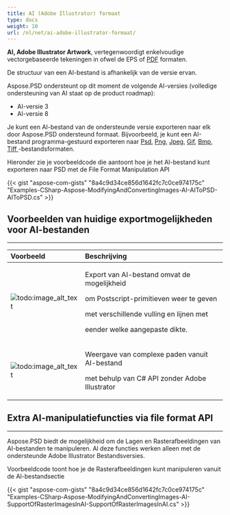 ```yaml
---
title: AI (Adobe Illustrator) formaat
type: docs
weight: 10
url: /nl/net/ai-adobe-illustrator-formaat/
---
```


**AI, Adobe Illustrator Artwork**, vertegenwoordigt enkelvoudige vectorgebaseerde tekeningen in ofwel de EPS of [PDF](https://wiki.fileformat.com/view/pdf/) formaten.

De structuur van een AI-bestand is afhankelijk van de versie ervan.

Aspose.PSD ondersteunt op dit moment de volgende AI-versies (volledige ondersteuning van AI staat op de product roadmap):

- AI-versie 3
- AI-versie 8

Je kunt een AI-bestand van de ondersteunde versie exporteren naar elk door Aspose.PSD ondersteund formaat. Bijvoorbeeld, je kunt een AI-bestand programma-gestuurd exporteren naar [Psd](https://wiki.fileformat.com/image/psd/), [Png](https://wiki.fileformat.com/image/png/), [Jpeg](https://wiki.fileformat.com/image/jpeg/), [Gif](https://wiki.fileformat.com/image/gif/), [Bmp](https://wiki.fileformat.com/image/bmp/), [Tiff ](https://wiki.fileformat.com/image/tiff)-bestandsformaten.

Hieronder zie je voorbeeldcode die aantoont hoe je het AI-bestand kunt exporteren naar PSD met de File Format Manipulation API

{{< gist "aspose-com-gists" "8a4c9d34ce856d1642fc7c0ce974175c" "Examples-CSharp-Aspose-ModifyingAndConvertingImages-AI-AIToPSD-AIToPSD.cs" >}}

## **Voorbeelden van huidige exportmogelijkheden voor AI-bestanden**
-----

|**Voorbeeld**|**Beschrijving**|
| :- | :- |
|![todo:image_alt_text](ai-adobe-illustrator-formaat_1.png)|<p>Export van AI-bestand omvat de mogelijkheid</p><p>om Postscript-primitieven weer te geven</p><p>met verschillende vulling en lijnen met</p><p>eender welke aangepaste dikte.</p>|
|![todo:image_alt_text](ai-adobe-illustrator-formaat_2.png)|<p>Weergave van complexe paden vanuit AI-bestand</p><p>met behulp van C# API zonder Adobe Illustrator</p>|

## **Extra AI-manipulatiefuncties via file format API**
-----

Aspose.PSD biedt de mogelijkheid om de Lagen en Rasterafbeeldingen van AI-bestanden te manipuleren. Al deze functies werken alleen met de ondersteunde Adobe Illustrator Bestandsversies.

Voorbeeldcode toont hoe je de Rasterafbeeldingen kunt manipuleren vanuit de AI-bestandsectie

{{< gist "aspose-com-gists" "8a4c9d34ce856d1642fc7c0ce974175c" "Examples-CSharp-Aspose-ModifyingAndConvertingImages-AI-SupportOfRasterImagesInAI-SupportOfRasterImagesInAI.cs" >}}
